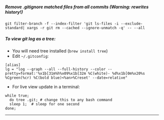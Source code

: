 ##### Remove .gitignore matched files from all commits (Warning: rewrites history!)
```
git filter-branch -f --index-filter 'git ls-files -i --exclude-standard| xargs -r git rm --cached --ignore-unmatch -q' -- --all
```


##### To view git log as a tree:

- You will need tree installed (`brew install tree`)
- Edit `~/.gitconfig`:

```
[alias]
lg = "log --graph --all --full-history --color --pretty=format:'%x1b[31m%h%x09%x1b[32m %C(white)- %d%x1b[0m%x20%s %Cgreen(%cr) %C(bold blue)<%an>%Creset' --date=relative"
```
- For live view update in a terminal:

```
while true; 
  do tree .git; # change this to any bash command
  sleep 1;  # sleep for one second
done;
```

---
